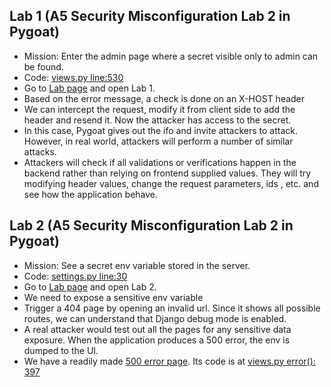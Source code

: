 ## Lab 1 (A5 Security Misconfiguration Lab 2 in Pygoat)

- Mission: Enter the admin page where a secret visible only to admin can be found.
- Code: [views.py line:530](jetbrains://pycharm/navigate/reference?project=Djangocon%20-%20Pygoat&path=settings.py:530)
- Go to [Lab page](http://localhost:8000/sec_mis) and open Lab 1.
- Based on the error message, a check is done on an X-HOST header
- We can intercept the request, modify it from client side to add the header and resend it. Now the attacker has access to the secret.
- In this case, Pygoat gives out the ifo and invite attackers to attack. However, in real world, attackers will perform a number of similar attacks.
- Attackers will check if all validations or verifications happen in the backend rather than relying on frontend supplied values. They will try modifying header values, change the request parameters, ids , etc. and see how the application behave.

## Lab 2 (A5 Security Misconfiguration Lab 2 in Pygoat)

- Mission: See a secret env variable stored in the server.
- Code: [settings.py line:30](jetbrains://pycharm/navigate/reference?project=Djangocon%20-%20Pygoat&path=settings.py:30)
- Go to [Lab page](http://localhost:8000/sec_mis) and open Lab 2.
- We need to expose a sensitive env variable
- Trigger a 404 page by opening an invalid url. Since it shows all possible routes, we can understand that Django debug
  mode is enabled.
- A real attacker would test out all the pages for any sensitive data exposure. When the application produces a 500
  error, the env is dumped to the UI.
- We have a readily made [500 error page](). Its code is
  at [views.py error(): 397](jetbrains://pycharm/navigate/reference?project=Djangocon%20-%20Pygoat&path=introduction/views.py:397)
